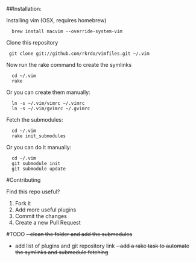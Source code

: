 ##Installation:

Installing vim (OSX, requires homebrew)
```
  brew install macvim --override-system-vim
```

Clone this repository

```
 git clone git://github.com/rkrdo/vimfiles.git ~/.vim

```
Now run the rake command to create the symlinks

```
  cd ~/.vim
  rake
```

Or you can create them manually:

```
  ln -s ~/.vim/vimrc ~/.vimrc
  ln -s ~/.vim/gvimrc ~/.gvimrc
```

Fetch the submodules:

```
  cd ~/.vim
  rake init_submodules
```

Or you can do it manually:

```
  cd ~/.vim
  git submodule init
  git submodule update
```

#Contributing

Find this repo useful?
1. Fork it
2. Add more useful plugins
3. Commit the changes
4. Create a new Pull Request

#TODO
~~- clean the folder and add the submodules~~
- add list of plugins and git repository link
~~- add a rake task to automate the symlinks and submodule fetching~~
